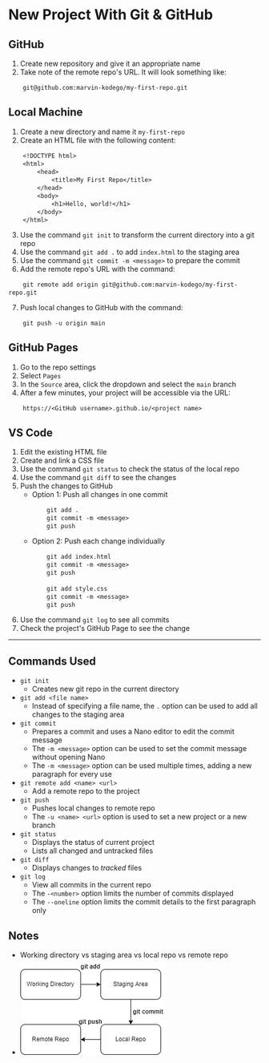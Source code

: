# New Project With Git & GitHub

## GitHub
1. Create new repository and give it an appropriate name
2. Take note of the remote repo's URL. It will look something like:
```
    git@github.com:marvin-kodego/my-first-repo.git
```

## Local Machine
1. Create a new directory and name it `my-first-repo`
2. Create an HTML file with the following content:
```
    <!DOCTYPE html>
    <html>
        <head>
            <title>My First Repo</title>
        </head>
        <body>
            <h1>Hello, world!</h1>
        </body>
    </html>
```
3. Use the command `git init` to transform the current directory into a git repo
4. Use the command `git add .` to add `index.html` to the staging area
5. Use the command `git commit -m <message>` to prepare the commit
6. Add the remote repo's URL with the command:
```
    git remote add origin git@github.com:marvin-kodego/my-first-repo.git
```
7. Push local changes to GitHub with the command:
```
    git push -u origin main
```

## GitHub Pages
1. Go to the repo settings
2. Select `Pages`
3. In the `Source` area, click the dropdown and select the `main` branch
4. After a few minutes, your project will be accessible via the URL:
```
    https://<GitHub username>.github.io/<project name>
```

## VS Code
1. Edit the existing HTML file
2. Create and link a CSS file
3. Use the command `git status` to check the status of the local repo
4. Use the command `git diff` to see the changes
5. Push the changes to GitHub
    - Option 1: Push all changes in one commit
        ```
            git add .
            git commit -m <message>
            git push
        ```
    - Option 2: Push each change individually
        ```
            git add index.html
            git commit -m <message>
            git push

            git add style.css
            git commit -m <message>
            git push
        ```
6. Use the command `git log` to see all commits
7. Check the project's GitHub Page to see the change

- - -

## Commands Used
- `git init`
    - Creates new git repo in the current directory
- `git add <file name>`
    - Instead of specifying a file name, the `.` option can be used to add all changes to the staging area
- `git commit`
    - Prepares a commit and uses a Nano editor to edit the commit message
    - The `-m <message>` option can be used to set the commit message without opening Nano
    - The `-m <message>` option can be used multiple times, adding a new paragraph for every use
- `git remote add <name> <url>`
    - Add a remote repo to the project
- `git push`
    - Pushes local changes to remote repo
    - The `-u <name> <url>` option is used to set a new project or a new branch
- `git status`
    - Displays the status of current project
    - Lists all changed and untracked files
- `git diff`
    - Displays changes to *tracked* files
- `git log`
    - View all commits in the current repo
    - The `-<number>` option limits the number of commits displayed
    - The `--oneline` option limits the commit details to the first paragraph only

## Notes
- Working directory vs staging area vs local repo vs remote repo
- ![Git working directory vs staging area vs local repo vs remote repo](../media/git-working-staging-local-remote.png)
